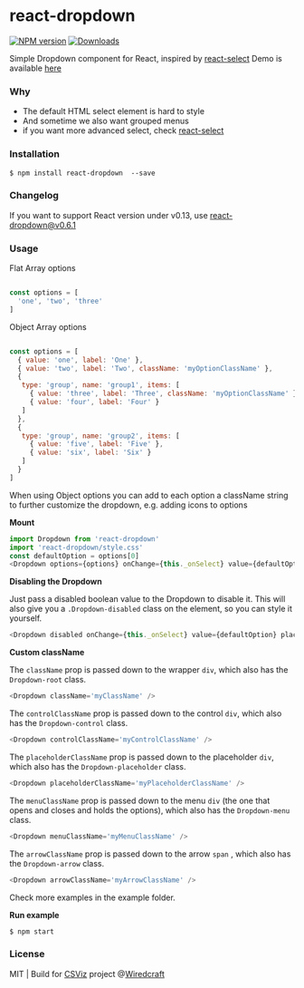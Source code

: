 react-dropdown
==============

[![NPM version][npm-image]][npm-url]
[![Downloads][downloads-image]][downloads-url]

Simple Dropdown component for React, inspired by [react-select](https://github.com/JedWatson/react-select)
Demo is available [here](http://fraserxu.me/react-dropdown/)

### Why

* The default HTML select element is hard to style
* And sometime we also want grouped menus
* if you want more advanced select, check [react-select](https://github.com/JedWatson/react-select)

### Installation

```
$ npm install react-dropdown  --save
```

### Changelog

If you want to support React version under v0.13, use react-dropdown@v0.6.1

### Usage

Flat Array options

```JavaScript

const options = [
  'one', 'two', 'three'
]
```

Object Array options

```JavaScript

const options = [
  { value: 'one', label: 'One' },
  { value: 'two', label: 'Two', className: 'myOptionClassName' },
  {
   type: 'group', name: 'group1', items: [
     { value: 'three', label: 'Three', className: 'myOptionClassName' },
     { value: 'four', label: 'Four' }
   ]
  },
  {
   type: 'group', name: 'group2', items: [
     { value: 'five', label: 'Five' },
     { value: 'six', label: 'Six' }
   ]
  }
]
```

When using Object options you can add to each option a className string to further customize the dropdown, e.g. adding icons to options

**Mount**

```JavaScript
import Dropdown from 'react-dropdown'
import 'react-dropdown/style.css'
const defaultOption = options[0]
<Dropdown options={options} onChange={this._onSelect} value={defaultOption} placeholder="Select an option" />
```

**Disabling the Dropdown**

Just pass a disabled boolean value to the Dropdown to disable it. This will also give you a `.Dropdown-disabled` class on the element, so you can style it yourself.

```JavaScript
<Dropdown disabled onChange={this._onSelect} value={defaultOption} placeholder="Select an option" />
```

**Custom className**

The `className` prop is passed down to the wrapper `div`, which also has the `Dropdown-root` class.

```JavaScript
<Dropdown className='myClassName' />
```

The `controlClassName` prop is passed down to the control `div`, which also has the `Dropdown-control` class.

```JavaScript
<Dropdown controlClassName='myControlClassName' />
```

The `placeholderClassName` prop is passed down to the placeholder `div`, which also has the `Dropdown-placeholder` class.

```JavaScript
<Dropdown placeholderClassName='myPlaceholderClassName' />
```

The `menuClassName` prop is passed down to the menu `div` (the one that opens and closes and holds the options), which also has the `Dropdown-menu` class.

```JavaScript
<Dropdown menuClassName='myMenuClassName' />
```

The `arrowClassName` prop is passed down to the arrow `span` , which also has the `Dropdown-arrow` class.

```JavaScript
<Dropdown arrowClassName='myArrowClassName' />
```

Check more examples in the example folder.

**Run example**

```
$ npm start
```

### License

MIT | Build for [CSViz](https://csviz.org) project @[Wiredcraft](http://wiredcraft.com)

[npm-image]: https://img.shields.io/npm/v/react-dropdown.svg?style=flat-square
[npm-url]: https://npmjs.org/package/react-dropdown
[downloads-image]: http://img.shields.io/npm/dm/react-dropdown.svg?style=flat-square
[downloads-url]: https://npmjs.org/package/react-dropdown
